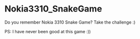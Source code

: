 # Nokia3310_SnakeGame

Do you remember Nokia 3310 Snake Game?
Take the challenge :) 


PS: I have never been good at this game :))
